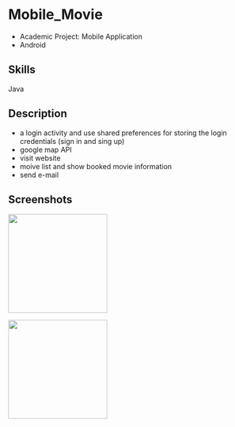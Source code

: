 # Mobile_Movie
- Academic Project: Mobile Application
- Android 

## Skills

Java 

## Description

- a login activity and use shared preferences for storing the login credentials (sign in and sing up)
- google map API
- visit website
- moive list and show booked movie information
- send e-mail

## Screenshots

<img src="https://user-images.githubusercontent.com/59883982/84431305-1540dc00-abf9-11ea-8448-a27800619f4a.png" width="200"></img>

<img src="https://user-images.githubusercontent.com/59883982/84431309-170a9f80-abf9-11ea-8b46-a1839d09b0ad.png" width="200"></img>
